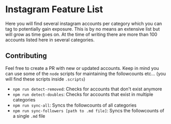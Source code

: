 # Instagram Feature List
Here you will find several instagram accounts per category which you can tag to potentially gain exposure. This is by no means an extensive list but will grow as time goes on. At the time of writing there are more than 100 accounts listed here in several categories.

## Contributing
Feel free to create a PR  with new or updated accounts. Keep in mind you can use some of the `node` scripts for maintaining the followcounts etc... (you will find these scripts inside `.scripts`)
* `npm run detect-removed`: Checks for accounts that don't exist anymore
* `npm run detect-doubles`: Checks for accounts that exist in multiple categories
* `npm run sync-all`: Syncs the followcounts of all categories
* `npm run sync-followers [path to .md file]`: Syncs the followcounts of a single `.md` file